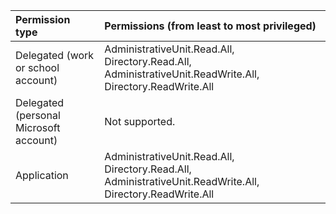 |Permission type      | Permissions (from least to most privileged)              |
|:--------------------|:---------------------------------------------------------|
|Delegated (work or school account) | AdministrativeUnit.Read.All, Directory.Read.All, AdministrativeUnit.ReadWrite.All, Directory.ReadWrite.All    |
|Delegated (personal Microsoft account) | Not supported.    |
|Application | AdministrativeUnit.Read.All, Directory.Read.All, AdministrativeUnit.ReadWrite.All, Directory.ReadWrite.All |